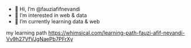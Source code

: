 - 👋 Hi, I’m @fauziafifnevandi
- 👀 I’m interested in web & data
- 🌱 I’m currently learning data & web

my learning path https://whimsical.com/learning-path-fauzi-afif-nevandi-Vv9h27VfVJgNaePb7PFrXy

<!---
fauziafifnevandi/fauziafifnevandi is a ✨ special ✨ repository because its `README.md` (this file) appears on your GitHub profile.
You can click the Preview link to take a look at your changes.
--->
